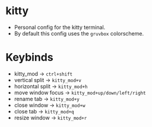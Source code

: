 # kitty
- Personal config for the kitty terminal.
- By default this config uses the `gruvbox` colorscheme.

# Keybinds
- kitty_mod -> `ctrl+shift`
- vertical split -> `kitty_mod+v`
- horizontal split -> `kitty_mod+h`
- move window focus -> `kitty_mod+up/down/left/right`
- rename tab -> `kitty_mod+y`
- close window -> `kitty_mod+w`
- close tab -> `kitty_mod+q`
- resize window -> `kitty_mod+r`
